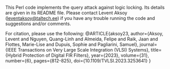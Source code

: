 This Perl code implements the query attack against logic locking. Its details are given in its README file. Please contact Levent Aksoy (leventaksoy@taltech.ee) if you have any trouble running the code and suggestions and/or comments.

For citation, please use the following:
@ARTICLE{aksoy23,
  author={Aksoy, Levent and Nguyen, Quang-Linh and Almeida, Felipe and Raik, Jaan and Flottes, Marie-Lise and Dupuis, Sophie and Pagliarini, Samuel},
  journal={IEEE Transactions on Very Large Scale Integration (VLSI) Systems}, 
  title={Hybrid Protection of Digital FIR Filters}, 
  year={2023},
  volume={31},
  number={6},
  pages={812-825},
  doi={10.1109/TVLSI.2023.3253641}
}

